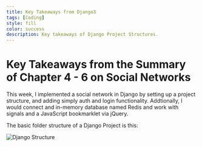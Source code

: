 ```yaml
---
title: Key Takeaways from Django3
tags: [Coding]
style: fill
color: success
description: Key takeaways of Django Project Structures.
---
```


# Key Takeaways from the Summary of Chapter 4 - 6 on Social Networks

This week, I implemented a social network in Django by setting up a project structure, and adding simply auth and login functionality. Addtionally, I would connect and in-memory database named Redis and work with signals and a JavaScript bookmarklet via jQuery.

The basic folder structure of a Django Project is this:

![Django Structure](https://i.imgur.com/epbjiWn.jpg)
